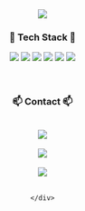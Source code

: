 

<div align=center>
	<img src="https://capsule-render.vercel.app/api?type=waving&color=auto&height=300&section=header&text=cloudydust%20github&fontSize=90" />
	<br>
	<div align=center>
	<h3>🌱 Tech Stack 🌱</h3>
	</div>
	<div align=center>
		<img src="https://img.shields.io/badge/Python-3776AB?style=flat&logo=Python&logoColor=white"/>
		<img src="https://img.shields.io/badge/MySQL-4479A1?style=flat&logo=MySQL&logoColor=white"/>
		<img src="https://img.shields.io/badge/Django-092E20?style=flat&logo=Django&logoColor=white" />
		<img src="https://img.shields.io/badge/HTML5-E34F26?style=flat&logo=HTML5&logoColor=white" />
		<img src="https://img.shields.io/badge/CSS3-1572B6?style=flat&logo=CSS3&logoColor=white"/>
		<img src="https://img.shields.io/badge/AmazonAWS-232F3E?style=flat&logo=AmazonAWS&logoColor=white"/>
	</div>
	<br>
	<br>
	<div align=center>
		<h3>📫 Contact 📫</h3>
	</div>
	<br>
	<div align=center>
		<img src="https://img.shields.io/badge/Blog-03C75A?style=flat&logo=Blog&logoColor=white"/>
	</div>
	<br>
	<div align=center>
		<img src="https://github-readme-stats.vercel.app/api?username=cloudydust&count_private=true&show_icons=true&theme=solarized-light"><br><br>
		<img src="https://github-readme-stats.vercel.app/api/top-langs/?username=cloudydust&layout=compact"><br><br>

	</div>

</div>


<!--



**cloudydust/cloudydust** is a ✨ _special_ ✨ repository because its `README.md` (this file) appears on your GitHub profile.

Here are some ideas to get you started:

- 🔭 I’m currently working on ...
- 🌱 I’m currently learning ...
- 👯 I’m looking to collaborate on ...
- 🤔 I’m looking for help with ...
- 💬 Ask me about ...
- 📫 How to reach me: ...
- 😄 Pronouns: ...
- ⚡ Fun fact: ...
-->

